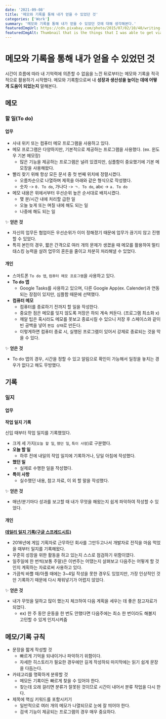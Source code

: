 ```yaml
---
date: '2021-09-08'
title: '메모와 기록를 통해 내가 얻을 수 있었던 것'
categories: ['Work']
summary: '메모와 기록을 통해 내가 얻을 수 있었던 것에 대해 생각해본다.'
featuredImgUrl: https://cdn.pixabay.com/photo/2015/07/02/10/40/writing-828911_960_720.jpg
featuredImgAlt: Thumbnail that is the things that I was able to get via taking memo and record
---
```


# 메모와 기록을 통해 내가 얻을 수 있었던 것

시간이 흐름에 따라 내 기억력에 의존할 수 없음을 느낀 뒤로부터는 메모와 기록을 적극적으로 활용하기 시작했다.
메모와 기록함으로써 내 **성장과 생산성을 높이는 데에 어떻게 도움이 되었는지** 말해본다.

## 메모

### 할 일(To do)

#### 업무

* 사내 위키 또는 컴퓨터 메모 프로그램을 사용하고 있다.
* 메모 프로그램은 다양하지만, 기본적으로 제공하는 프로그램을 사용했다. (ex. 윈도우 기본 메모장)
  * 많은 기능을 제공하는 프로그램은 널려 있겠지만, 심플함이 중요했기에 기본 메모장을 사용해왔다.
* 빨리 찾기 위해 항상 모든 문서 중 첫 번째 위치에 정렬시켰다.
  * 오름차순으로 나열하며 제목을 아래와 같은 형식으로 작성했다.
  * 숫자 -> `0. To do`, 가나다 -> `ㄱ. To do`, abc -> `a. To do` 
* 메모 내용은 위에서부터 우선순위 높은 순서대로 배치시켰다.
  * 몇 분/시간 내에 처리할 급한 일
  * 오늘 늦게 또는 며칠 내에 해도 되는 일
  * 나중에 해도 되는 일

✨ **얻은 것**

* 자신의 업무든 협업이든 우선순위가 이미 정해졌기 때문에 업무가 끊기지 않고 진행할 수 있었다.
* 특히 본인의 경우, 짧은 간격으로 여러 개의 문제가 생겼을 때 메모를 활용하여 멀티태스킹 능력을 살려 업무의 혼돈을 줄이고 차분히 처리해낼 수 있었다.

#### 개인

* 스마트폰 `To do 앱`, `컴퓨터 메모 프로그램`을 사용하고 있다.
* **To do 앱**
  * Google Tasks를 사용하고 있으며, 다른 Google App(ex. Calender)과 연동되는 장점이 있지만, 심플함 때문에 선택했다.
* **컴퓨터 메모**
  * 컴퓨터를 종료하기 전까지 할 일을 작성한다.
  * 중요한 점은 메모를 잊지 않도록 저장은 하되 계속 켜둔다. (프로그램 최소화 x)
  * 깨알 팁은 혹시라도 메모를 못보고 종료시킬 수 있으니 저장 후 스페이스와 같이 빈 공백을 넣어 `편집 상태`로 만든다.
  * 이렇게하면 컴퓨터 종료 시, 실행된 프로그램이 있어서 강제로 종료되는 것을 막을 수 있다. 

✨ **얻은 것**

* To do 앱의 경우, 시간을 정할 수 있고 알림으로 확인이 가능해서 일정을 놓치는 경우가 없다고 해도 무방했다.

## 기록

### 일지

#### 업무

**작업 일지 기록**

신입 때부터 작업 일지를 기록했었다.

* 크게 세 가지(`오늘 할 일`, `했던 일`, `특이 사항`)로 구분했다.
* **오늘 할 일**
  * 하루 전에 내일의 작업 일지에 기록하거나, 당일 아침에 작성했다.
* **했던 일**
  * 실제로 수행한 일을 작성했다.
* **특이 사항**
  * 실수했던 내용, 참고 자료, 이 외 할 말을 작성했다.

✨ **얻은 것**

* 매년/분기마다 성과를 보고할 때 내가 무엇을 해왔는지 쉽게 파악하여 작성할 수 있었다.

#### 개인

**[데일리 일지 기록(구글 스프레드시트)](https://docs.google.com/spreadsheets/d/1z5zB5Vz-mRh9Um0c4YAwsf6TtVVyBKFP1I_hlsAdJRo/edit?usp=sharing)**

* 2016년에 게임 기획자로 근무하던 회사를 그만두고나서 개발자로 전직을 마음 먹었을 때부터 일지를 기록해왔다.
* 꾸준히 성장을 위한 활동을 하고 있는지 스스로 점검하기 위함이였다.
* 일주일에 한 번씩(보통 주말)은 이번주는 어땠는지 살펴보고 다음주는 어떻게 할 것인지 계획하는 자료로써 사용하고 있다.
* 가끔씩 바쁠 때/아플 때에는 3~4일 작성을 못한 경우도 있었지만, 가장 인상적인 것만 기록하기 때문에 다시 채워넣기가 어렵지 않았다.

✨ **얻은 것**

* 내가 무엇을 덜하고 많이 했는지 체크하여 다음 계획을 세우는 데 좋은 참고자료가 되었다.
  * ex) 한 주 동안 운동을 한 번도 안했다면 다음주에는 최소 한 번이라도 해볼지 고민할 수 있게 인지시켜줌

## 메모/기록 규칙

* 문장을 짧게 작성할 것
  * 빠르게 기억을 되내이거나 파악하기 위함이다.
  * 자세한 히스토리가 필요한 경우에만 길게 작성하되 마지막에는 읽기 쉽게 문장을 다듬는다.
* 카테고리를 명확하게 분류할 것
  * 메모든 기록이든 빠르게 찾을 수 있어야 한다.
  * 찾는데 오래 걸리면 분류가 잘못된 것이므로 시간이 내어서 분류 작업을 다시 한다.
* 제목에 핵심 키워드를 포함시키기
  * 일반적으로 여러 개의 메모가 나열되므로 눈에 잘 띄어야 한다.
  * 검색 기능이 제공되는 프로그램의 경우 매우 중요하다.

